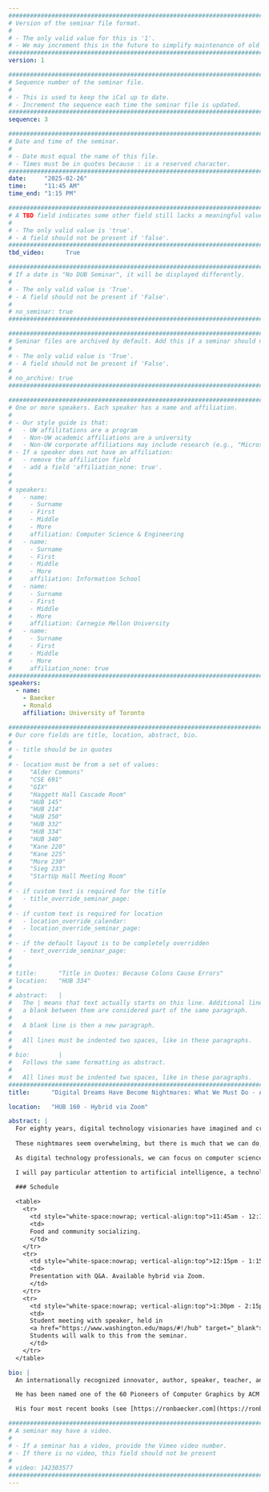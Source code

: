 ```yaml
---
################################################################################
# Version of the seminar file format.
#
# - The only valid value for this is '1'.
# - We may increment this in the future to simplify maintenance of old seminars.
################################################################################
version: 1

################################################################################
# Sequence number of the seminar file.
#
# - This is used to keep the iCal up to date.
# - Increment the sequence each time the seminar file is updated.
################################################################################
sequence: 3

################################################################################
# Date and time of the seminar.
#
# - Date must equal the name of this file.
# - Times must be in quotes because : is a reserved character.
################################################################################
date:     "2025-02-26"
time:     "11:45 AM"
time_end: "1:15 PM"

################################################################################
# A TBD field indicates some other field still lacks a meaningful value.
#
# - The only valid value is 'true'.
# - A field should not be present if 'false'.
################################################################################
tbd_video:      True

################################################################################
# If a date is "No DUB Seminar", it will be displayed differently.
#
# - The only valid value is 'True'.
# - A field should not be present if 'False'.
#
# no_seminar: true
################################################################################

################################################################################
# Seminar files are archived by default. Add this if a seminar should not be.
#
# - The only valid value is 'True'.
# - A field should not be present if 'False'.
#
# no_archive: true
################################################################################

################################################################################
# One or more speakers. Each speaker has a name and affiliation.
#
# - Our style guide is that:
#   - UW affilitations are a program
#   - Non-UW academic affiliations are a university
#   - Non-UW corporate affiliations may include research (e.g., "Microsoft Research")
# - If a speaker does not have an affiliation:
#   - remove the affiliation field
#   - add a field 'affiliation_none: true'.
#
#
# speakers:
#   - name: 
#     - Surname
#     - First
#     - Middle
#     - More
#     affiliation: Computer Science & Engineering 
#   - name: 
#     - Surname
#     - First
#     - Middle
#     - More
#     affiliation: Information School 
#   - name: 
#     - Surname
#     - First
#     - Middle
#     - More
#     affiliation: Carnegie Mellon University 
#   - name:
#     - Surname
#     - First
#     - Middle
#     - More
#     affiliation_none: true
################################################################################
speakers:
  - name: 
    - Baecker
    - Ronald
    affiliation: University of Toronto

################################################################################
# Our core fields are title, location, abstract, bio.
#
# - title should be in quotes
#
# - location must be from a set of values:
#     "Alder Commons"
#     "CSE 691"
#     "GIX"
#     "Haggett Hall Cascade Room"
#     "HUB 145"
#     "HUB 214"
#     "HUB 250"
#     "HUB 332"
#     "HUB 334"
#     "HUB 340"
#     "Kane 220"
#     "Kane 225"
#     "More 230"
#     "Sieg 233"
#     "StartUp Hall Meeting Room"
#
# - if custom text is required for the title
#   - title_override_seminar_page:
#
# - if custom text is required for location
#   - location_override_calendar:
#   - location_override_seminar_page:
#
# - if the default layout is to be completely overridden
#   - text_override_seminar_page:
#
#
# title:      "Title in Quotes: Because Colons Cause Errors"
# location:   "HUB 334"
#
# abstract:   |
#   The | means that text actually starts on this line. Additional lines without
#   a blank between them are considered part of the same paragraph.
#
#   A blank line is then a new paragraph.
#
#   All lines must be indented two spaces, like in these paragraphs.
#
# bio:        |
#   Follows the same formatting as abstract.
#
#   All lines must be indented two spaces, like in these paragraphs.
################################################################################
title:      "Digital Dreams Have Become Nightmares: What We Must Do - A Call to Action"

location:   "HUB 160 - Hybrid via Zoom"

abstract: |
  For eighty years, digital technology visionaries have imagined and created systems to support human knowledge, learning, creativity, medicine, health, communications, community, commerce, power, and convenience. Yet these advances have been subverted by ill-advised uses and by bad actors creating hate speech, disinformation, job loss and industry disruption, monopolistic abuse of market dominance, helplessness, mental distress, injustice, loss of privacy, and poor security and safety.
 
  These nightmares seem overwhelming, but there is much that we can do, much that we must do.

  As digital technology professionals, we can focus on computer science applications in the service of good.  We can anticipate how our creations may be subverted by poor design or bad actors and adjust our plans accordingly. Throughout our careers, we can be guided by our conscience and by ethics. Looking outwards, we can educate people to better understand digital technologies and their uses and misuses. We can aid citizens seeking to avoid adverse consequences of tech deployment. As professionals, we can seek systems and standards of effective education and accountability. Finally, we can work with governments to ensure appropriate legislation and enforcement.

  I will pay particular attention to artificial intelligence, a technology of great potential for human betterment that may be negated by harms that arise when it is deployed before it is reliable and safe.

  ### Schedule 
  
  <table>
    <tr>
      <td style="white-space:nowrap; vertical-align:top">11:45am - 12:15pm:&nbsp;</td>
      <td>
      Food and community socializing.
      </td>
    </tr>
    <tr>
      <td style="white-space:nowrap; vertical-align:top">12:15pm - 1:15pm:&nbsp;</td>
      <td>
      Presentation with Q&A. Available hybrid via Zoom.
      </td>
    </tr>
    <tr>
      <td style="white-space:nowrap; vertical-align:top">1:30pm - 2:15pm:&nbsp;</td>
      <td>
      Student meeting with speaker, held in 
      <a href="https://www.washington.edu/maps/#!/hub" target="_blank">HUB 238</a>.
      Students will walk to this from the seminar.
      </td>
    </tr>
  </table>

bio: |
  An internationally recognized innovator, author, speaker, teacher, and mentor, Ron is Emeritus Professor of Computer Science at the University of Toronto, where he co-founded the Dynamic Graphics Project (DGP) and founded the Knowledge Media Design Institute (KMDI) and the Technologies for Aging Gracefully lab (TAGlab). Every fall, he now teaches Computers and Society at Columbia University.

  He has been named one of the 60 Pioneers of Computer Graphics by ACM SIGGRAPH, has been elected to the CHI (Computers and Human Interaction) Academy by ACM SIGCHI, has been named an ACM Fellow, and has been given a Canadian Digital Media Pioneer Award. He received the Social Impact Award at ACM CHI2020 and is an ACM Distinguished Speaker for 2022-5. He is also the founder of 5 software firms, and the organizer of the resource hub [computers-society.org](https://computers-society.org/). 

  His four most recent books (see [https://ronbaecker.com](https://ronbaecker.com)), are Computers and Society: Modern Perspectives (2019, Oxford University Press), The Covid-19 Solutions Guide: Health, Wealth, Technology, and the Human Spirit (2020, 2nd Edition), Ethical Tech Startup Guide (2023, Springer Nature). and Digital Dreams Have Become Nightmares: What We Must Do (2024, 2nd Edition, ACM Press).

################################################################################
# A seminar may have a video.
#
# - If a seminar has a video, provide the Vimeo video number.
# - If there is no video, this field should not be present
#
# video: 142303577
################################################################################
---
```

